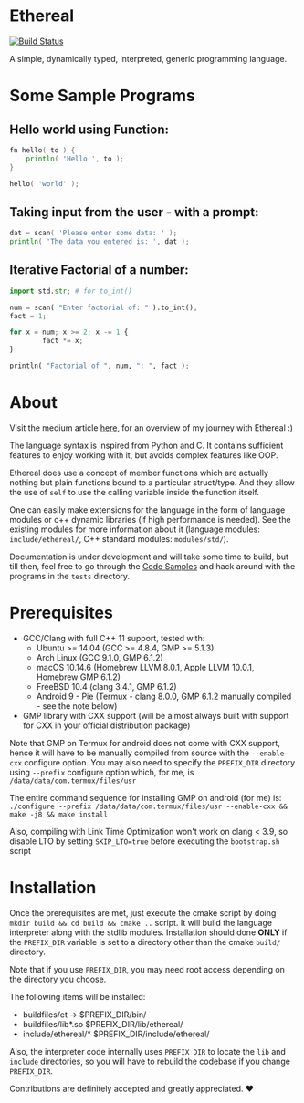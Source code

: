 # Ethereal

[![Build Status](https://api.cirrus-ci.com/github/Electrux/Ethereal.svg?branch=master)](https://cirrus-ci.com/github/Electrux/Ethereal)

A simple, dynamically typed, interpreted, generic programming language.

# Some Sample Programs

## Hello world using Function:
```go
fn hello( to ) {
	println( 'Hello ', to );
}

hello( 'world' );
```

## Taking input from the user - with a prompt:
```go
dat = scan( 'Please enter some data: ' );
println( 'The data you entered is: ', dat );
```

## Iterative Factorial of a number:
```python
import std.str; # for to_int()

num = scan( "Enter factorial of: " ).to_int();
fact = 1;

for x = num; x >= 2; x -= 1 {
        fact *= x;
}

println( "Factorial of ", num, ": ", fact );
```

# About

Visit the medium article [here](https://medium.com/p/so-i-created-a-programming-language-4d9c11038d22?source=email-852839018f8a--writer.postDistributed&sk=d09aaa9916783522215c1024f3ef86f2), for an overview of my journey with Ethereal :)

The language syntax is inspired from Python and C. It contains sufficient features to enjoy working with it, but avoids complex features like OOP.

Ethereal does use a concept of member functions which are actually nothing but plain functions bound to a particular struct/type. And they allow the use of `self` to use the calling variable inside the function itself.

One can easily make extensions for the language in the form of language modules or c++ dynamic libraries (if high performance is needed). See the existing modules for more information about it (language modules: `include/ethereal/`, C++ standard modules: `modules/std/`).

Documentation is under development and will take some time to build, but till then, feel free to go through the [Code Samples](https://github.com/Electrux/Ethereal/blob/master/Samples.md) and hack around with the programs in the `tests` directory.

# Prerequisites

*  GCC/Clang with full C++ 11 support, tested with:
    *  Ubuntu >= 14.04 (GCC >= 4.8.4, GMP >= 5.1.3)
    *  Arch Linux (GCC 9.1.0, GMP 6.1.2)
    *  macOS 10.14.6 (Homebrew LLVM 8.0.1, Apple LLVM 10.0.1, Homebrew GMP 6.1.2)
    *  FreeBSD 10.4 (clang 3.4.1, GMP 6.1.2)
    *  Android 9 - Pie (Termux - clang 8.0.0, GMP 6.1.2 manually compiled - see the note below)
*  GMP library with CXX support (will be almost always built with support for CXX in your official distribution package)

Note that GMP on Termux for android does not come with CXX support, hence it will have to be manually compiled from source with the `--enable-cxx` configure option. You may also need to specify the `PREFIX_DIR` directory using `--prefix` configure option which, for me, is `/data/data/com.termux/files/usr`

The entire command sequence for installing GMP on android (for me) is: `./configure --prefix /data/data/com.termux/files/usr --enable-cxx && make -j8 && make install`

Also, compiling with Link Time Optimization won't work on clang < 3.9, so disable LTO by setting `SKIP_LTO=true` before executing the `bootstrap.sh` script

# Installation

Once the prerequisites are met, just execute the cmake script by doing `mkdir build && cd build && cmake ..` script. It will build the language interpreter along with the stdlib modules. Installation should done **ONLY** if the `PREFIX_DIR` variable is set to a directory other than the cmake `build/` directory.

Note that if you use `PREFIX_DIR`, you may need root access depending on the directory you choose.

The following items will be installed:

*  buildfiles/et -> $PREFIX_DIR/bin/
*  buildfiles/lib\*.so $PREFIX_DIR/lib/ethereal/
*  include/ethereal/\*  $PREFIX_DIR/include/ethereal/

Also, the interpreter code internally uses `PREFIX_DIR` to locate the `lib` and `include` directories, so you will have to rebuild the codebase if you change `PREFIX_DIR`.

Contributions are definitely accepted and greatly appreciated. ❤️
